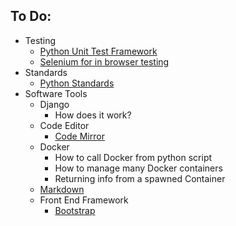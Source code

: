To Do:
------
+ Testing
  + [Python Unit Test Framework](https://docs.python.org/3/library/unittest.html)
  + [Selenium for in browser testing](https://www.seleniumhq.org/)
+ Standards
  + [Python Standards](https://www.python.org/dev/peps/pep-0008/)
+ Software Tools
  + Django
    + How does it work?
  + Code Editor
    + [Code Mirror](https://codemirror.net/)
  + Docker
    + How to call Docker from python script
    + How to manage many Docker containers
    + Returning info from a spawned Container
  + [Markdown](https://github.com/adam-p/markdown-here/wiki/Markdown-Cheatsheet#links)
  + Front End Framework
    + [Bootstrap](https://getbootstrap.com/)
  
